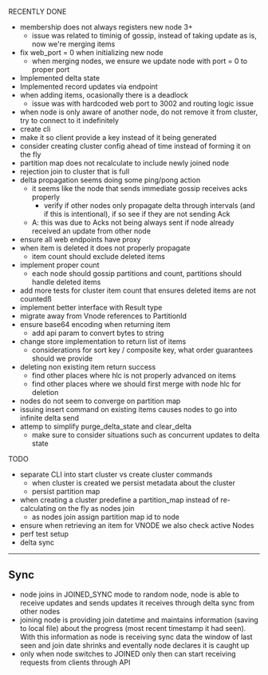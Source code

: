 RECENTLY DONE
* membership does not always registers new node 3+
    - issue was related to timinig of gossip, instead of taking update as is, now we're merging items
* fix web_port = 0 when initializing new node
    - when merging nodes, we ensure we update node with port = 0 to proper port
* Implemented delta state
* Implemented record updates via endpoint
* when adding items, ocasionally there is a deadlock
    - issue was with hardcoded web port to 3002 and routing logic issue
* when node is only aware of another node, do not remove it from cluster, try to connect to it indefinitely
* create cli
* make it so client provide a key instead of it being generated
* consider creating cluster config ahead of time instead of forming it on the fly
* partition map does not recalculate to include newly joined node
* rejection join to cluster that is full
* delta propagation seems doing some ping/pong action
    * it seems like the node that sends immediate gossip receives acks properly
        * verify if other nodes only propagate delta through intervals (and if this is intentional), if so see if they are not sending Ack
    * A: this was due to Acks not being always sent if node already received an update from other node
* ensure all web endpoints have proxy
* when item is deleted it does not properly propagate
    * item count should exclude deleted items
* implement proper count
    * each node should gossip partitions and count, partitions should handle deleted items
* add more tests for cluster item count that ensures deleted items are not countedß
* implement better interface with Result type
* migrate away from Vnode references to PartitionId
* ensure base64 encoding when returning item
    * add api param to convert bytes to string
* change store implementation to return list of items
    * considerations for sort key / composite key, what order guarantees should we provide
* deleting non existing item return success
    * find other places where hlc is not properly advanced on items
    * find other places where we should first merge with node hlc for deletion 
* nodes do not seem to converge on partition map
* issuing insert command on existing items causes nodes to go into infinite delta send
* attemp to simplify purge_delta_state and clear_delta
    * make sure to consider situations such as concurrent updates to delta state

TODO
* separate CLI into start cluster vs create cluster commands
    * when cluster is created we persist metadata about the cluster
    * persist partition map
* when creating a cluster predefine a partition_map instead of re-calculating on the fly as nodes join
    * as nodes join assign partition map id to node
* ensure when retrieving an item for VNODE we also check active Nodes 
* perf test setup
* delta sync


-----
## Sync

* node joins in JOINED_SYNC mode to random node, node is able to receive updates and sends updates it receives through delta sync from other nodes
* joining node is providing join datetime and maintains information (saving to local file) about the progress (most recent timestamp it had seen). With this information as node is receiving sync data the window of last seen and join date shrinks and eventally node declares it is caught up
* only when node switches to JOINED only then can start receiving requests from clients through API

